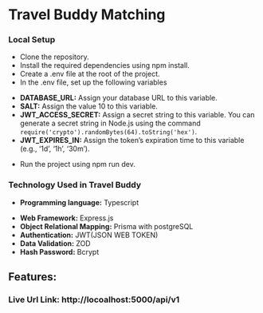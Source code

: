 # **Travel Buddy Matching**

### **Local Setup**

- Clone the repository.
- Install the required dependencies using npm install.
- Create a .env file at the root of the project.
- In the .env file, set up the following variables

* **DATABASE_URL:** Assign your database URL to this variable.
* **SALT:** Assign the value 10 to this variable.
* **JWT_ACCESS_SECRET:** Assign a secret string to this variable. You can generate a secret string in Node.js using the command `require('crypto').randomBytes(64).toString('hex')`.
* **JWT_EXPIRES_IN:** Assign the token’s expiration time to this variable (e.g., ‘1d’, ‘1h’, ‘30m’).

- Run the project using npm run dev.

### **Technology Used in Travel Buddy**

- **Programming language:** Typescript

* **Web Framework:** Express.js
* **Object Relational Mapping:** Prisma with postgreSQL
* **Authentication:** JWT(JSON WEB TOKEN)
* **Data Validation:** ZOD
* **Hash Password:** Bcrypt

## **Features:**

### **Live Url Link:** **http://locoalhost:5000/api/v1**
